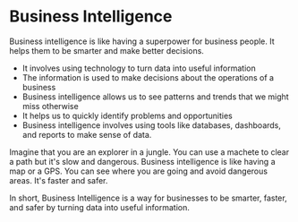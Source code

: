 # Business Intelligence

Business intelligence is like having a superpower for business people. It helps them to be smarter and make better decisions. 

* It involves using technology to turn data into useful information  
* The information is used to make decisions about the operations of a business  
* Business intelligence allows us to see patterns and trends that we might miss otherwise  
* It helps us to quickly identify problems and opportunities  
* Business intelligence involves using tools like databases, dashboards, and reports to make sense of data.  

Imagine that you are an explorer in a jungle. You can use a machete to clear a path but it's slow and dangerous. Business intelligence is like having a map or a GPS. You can see where you are going and avoid dangerous areas. It's faster and safer. 

In short, Business Intelligence is a way for businesses to be smarter, faster, and safer by turning data into useful information.
